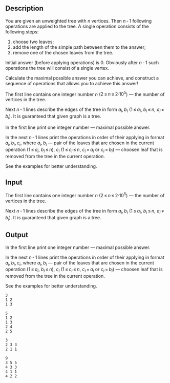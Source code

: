 ## Description

<div><p>You are given an unweighted tree with <span class="tex-span"><i>n</i></span> vertices. Then <span class="tex-span"><i>n</i> - 1</span> following operations are applied to the tree. A single operation consists of the following steps: </p><ol> <li> choose two leaves; </li><li> add the length of the simple path between them to the answer; </li><li> remove one of the chosen leaves from the tree. </li></ol><p>Initial answer (before applying operations) is <span class="tex-span">0</span>. Obviously after <span class="tex-span"><i>n</i> - 1</span> such operations the tree will consist of a single vertex. </p><p>Calculate the maximal possible answer you can achieve, and construct a sequence of operations that allows you to achieve this answer!</p></div><div class="input-specification"><p>The first line contains one integer number <span class="tex-span"><i>n</i></span> (<span class="tex-span">2 ≤ <i>n</i> ≤ 2·10<sup class="upper-index">5</sup></span>) — the number of vertices in the tree. </p><p>Next <span class="tex-span"><i>n</i> - 1</span> lines describe the edges of the tree in form <span class="tex-span"><i>a</i><sub class="lower-index"><i>i</i></sub>, <i>b</i><sub class="lower-index"><i>i</i></sub></span> (<span class="tex-span">1 ≤ <i>a</i><sub class="lower-index"><i>i</i></sub></span>, <span class="tex-span"><i>b</i><sub class="lower-index"><i>i</i></sub> ≤ <i>n</i></span>, <span class="tex-span"><i>a</i><sub class="lower-index"><i>i</i></sub> ≠ <i>b</i><sub class="lower-index"><i>i</i></sub></span>). It is guaranteed that given graph is a tree.</p></div><div class="output-specification"><p>In the first line print one integer number — maximal possible answer. </p><p>In the next <span class="tex-span"><i>n</i> - 1</span> lines print the operations in order of their applying in format <span class="tex-span"><i>a</i><sub class="lower-index"><i>i</i></sub>, <i>b</i><sub class="lower-index"><i>i</i></sub>, <i>c</i><sub class="lower-index"><i>i</i></sub></span>, where <span class="tex-span"><i>a</i><sub class="lower-index"><i>i</i></sub>, <i>b</i><sub class="lower-index"><i>i</i></sub></span> — pair of the leaves that are chosen in the current operation (<span class="tex-span">1 ≤ <i>a</i><sub class="lower-index"><i>i</i></sub></span>, <span class="tex-span"><i>b</i><sub class="lower-index"><i>i</i></sub> ≤ <i>n</i></span>), <span class="tex-span"><i>c</i><sub class="lower-index"><i>i</i></sub></span> (<span class="tex-span">1 ≤ <i>c</i><sub class="lower-index"><i>i</i></sub> ≤ <i>n</i></span>, <span class="tex-span"><i>c</i><sub class="lower-index"><i>i</i></sub> = <i>a</i><sub class="lower-index"><i>i</i></sub></span> or <span class="tex-span"><i>c</i><sub class="lower-index"><i>i</i></sub> = <i>b</i><sub class="lower-index"><i>i</i></sub></span>) — choosen leaf that is removed from the tree in the current operation. </p><p>See the examples for better understanding.</p></div>

## Input

<p>The first line contains one integer number <span class="tex-span"><i>n</i></span> (<span class="tex-span">2 ≤ <i>n</i> ≤ 2·10<sup class="upper-index">5</sup></span>) — the number of vertices in the tree. </p><p>Next <span class="tex-span"><i>n</i> - 1</span> lines describe the edges of the tree in form <span class="tex-span"><i>a</i><sub class="lower-index"><i>i</i></sub>, <i>b</i><sub class="lower-index"><i>i</i></sub></span> (<span class="tex-span">1 ≤ <i>a</i><sub class="lower-index"><i>i</i></sub></span>, <span class="tex-span"><i>b</i><sub class="lower-index"><i>i</i></sub> ≤ <i>n</i></span>, <span class="tex-span"><i>a</i><sub class="lower-index"><i>i</i></sub> ≠ <i>b</i><sub class="lower-index"><i>i</i></sub></span>). It is guaranteed that given graph is a tree.</p>

## Output

<p>In the first line print one integer number — maximal possible answer. </p><p>In the next <span class="tex-span"><i>n</i> - 1</span> lines print the operations in order of their applying in format <span class="tex-span"><i>a</i><sub class="lower-index"><i>i</i></sub>, <i>b</i><sub class="lower-index"><i>i</i></sub>, <i>c</i><sub class="lower-index"><i>i</i></sub></span>, where <span class="tex-span"><i>a</i><sub class="lower-index"><i>i</i></sub>, <i>b</i><sub class="lower-index"><i>i</i></sub></span> — pair of the leaves that are chosen in the current operation (<span class="tex-span">1 ≤ <i>a</i><sub class="lower-index"><i>i</i></sub></span>, <span class="tex-span"><i>b</i><sub class="lower-index"><i>i</i></sub> ≤ <i>n</i></span>), <span class="tex-span"><i>c</i><sub class="lower-index"><i>i</i></sub></span> (<span class="tex-span">1 ≤ <i>c</i><sub class="lower-index"><i>i</i></sub> ≤ <i>n</i></span>, <span class="tex-span"><i>c</i><sub class="lower-index"><i>i</i></sub> = <i>a</i><sub class="lower-index"><i>i</i></sub></span> or <span class="tex-span"><i>c</i><sub class="lower-index"><i>i</i></sub> = <i>b</i><sub class="lower-index"><i>i</i></sub></span>) — choosen leaf that is removed from the tree in the current operation. </p><p>See the examples for better understanding.</p>





```input1
3
1 2
1 3

```




```input2
5
1 2
1 3
2 4
2 5

```




```output1
3
2 3 3
2 1 1

```




```output2
9
3 5 5
4 3 3
4 1 1
4 2 2

```


